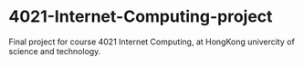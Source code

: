 # 4021-Internet-Computing-project
Final project for course 4021 Internet Computing, at HongKong univercity of science and technology.
